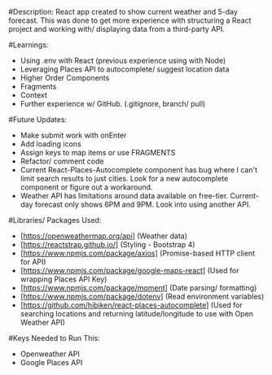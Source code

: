 #Description: 
React app created to show current weather and 5-day forecast. This was done to get more experience with structuring a React project and working with/ displaying data from a third-party API. 

#Learnings: 
- Using .env with React (previous experience using with Node)
- Leveraging Places API to autocomplete/ suggest location data 
- Higher Order Components 
- Fragments
- Context
- Further experience w/ GitHub. (.gitignore, branch/ pull)

#Future Updates: 
- Make submit work with onEnter
- Add loading icons
- Assign keys to map items or use FRAGMENTS
- Refactor/ comment code
- Current React-Places-Autocomplete component has bug where I can't limit search results to just cities. Look for a new autocomplete component or figure out a workaround. 
- Weather API has limitations around data available on free-tier. Current-day forecast only shows 6PM and 9PM. Look into using another API. 

#Libraries/ Packages Used: 
- [https://openweathermap.org/api] (Weather data)
- [https://reactstrap.github.io/] (Styling - Bootstrap 4)
- [https://www.npmjs.com/package/axios] (Promise-based HTTP client for API)
- [https://www.npmjs.com/package/google-maps-react] (Used for wrapping Places API Key)
- [https://www.npmjs.com/package/moment] (Date parsing/ formatting)
- [https://www.npmjs.com/package/dotenv] (Read environment variables)
- [https://github.com/hibiken/react-places-autocomplete] (Used for searching locations and returning latitude/longitude to use with Open Weather API)

#Keys Needed to Run This: 
- Openweather API
- Google Places API